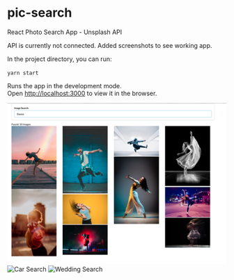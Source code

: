 # pic-search
React Photo Search App - Unsplash API

API is currently not connected. Added screenshots to see working app.

In the project directory, you can run:

 `yarn start`

Runs the app in the development mode.<br />
Open [http://localhost:3000](http://localhost:3000) to view it in the browser.


![Dance Search](https://github.com/Npersall/pic-search/blob/master/Screen%20Shot%202020-07-08%20at%205.24.40%20PM.png)
![Car Search](/path/to/img.jpg)
![ Wedding Search](/path/to/img.jpg)

